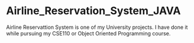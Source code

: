 # Airline_Reservation_System_JAVA
Airline Reservattion System is one of my University projects. I have done it while pursuing my CSE110 or Object Oriented Programming course.
